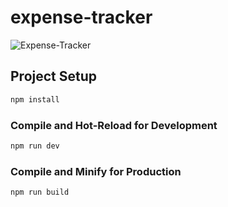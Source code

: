 # expense-tracker

![Expense-Tracker](https://github.com/bharathkumar-12/Expense-Tracker/assets/42098025/673faa67-d657-46ec-b10b-7ad79b1a0679)

## Project Setup

```sh
npm install
```

### Compile and Hot-Reload for Development

```sh
npm run dev
```

### Compile and Minify for Production

```sh
npm run build
```
